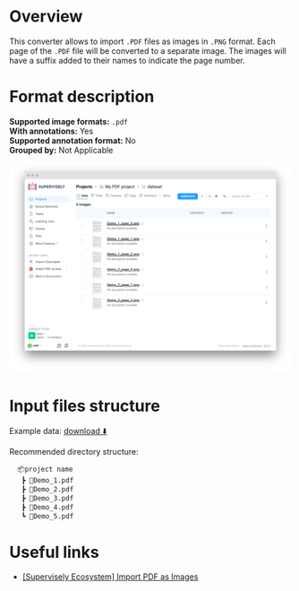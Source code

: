 <!-- <h1 align="left" style="border-bottom: 0"> <img align="left" src="./images/pdf_logo.png" width="80" style="padding-right: 20px;"> PDF Format </h1>

<br> -->

# Overview

This converter allows to import `.PDF` files as images in `.PNG` format.
Each page of the `.PDF` file will be converted to a separate image. The images will have a suffix added to their names to indicate the page number.

# Format description

**Supported image formats:** `.pdf`<br>
**With annotations:** Yes<br>
**Supported annotation format:** No<br>
**Grouped by:** Not Applicable<br>

![PDF import results](./images/pdf_res.png)

# Input files structure

Example data: [download ⬇️](https://github.com/supervisely-ecosystem/import-wizard-docs/files/14905329/Sample_PDF.zip)<br>

Recommended directory structure:

```text
  📦project name
   ┣ 📜Demo_1.pdf
   ┣ 📜Demo_2.pdf
   ┣ 📜Demo_3.pdf
   ┣ 📜Demo_4.pdf
   ┗ 📜Demo_5.pdf
```

# Useful links

- [[Supervisely Ecosystem] Import PDF as Images](https://ecosystem.supervisely.com/apps/import-pdf-as-images)
